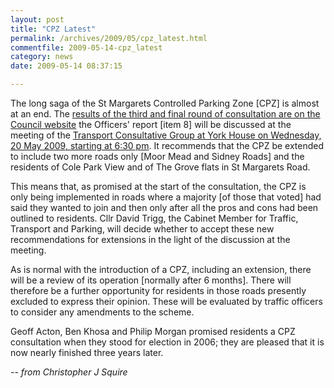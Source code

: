 ```yaml
---
layout: post
title: "CPZ Latest"
permalink: /archives/2009/05/cpz_latest.html
commentfile: 2009-05-14-cpz_latest
category: news
date: 2009-05-14 08:37:15

---
```


The long saga of the St Margarets Controlled Parking Zone \[CPZ\] is almost at an end. The [results of the third and final round of consultation are on the Council website](http://tinyurl.com/pwtdwt) the Officers' report \[item 8\] will be discussed at the meeting of the [Transport Consultative Group at York House on Wednesday, 20 May 2009, starting at 6:30 pm](/event/meeting/200705142152). It recommends that the CPZ be extended to include two more roads only \[Moor Mead and Sidney Roads\] and the residents of Cole Park View and of The Grove flats in St Margarets Road.

This means that, as promised at the start of the consultation, the CPZ is only being implemented in roads where a majority \[of those that voted\] had said they wanted to join and then only after all the pros and cons had been outlined to residents. Cllr David Trigg, the Cabinet Member for Traffic, Transport and Parking, will decide whether to accept these new recommendations for extensions in the light of the discussion at the meeting.

As is normal with the introduction of a CPZ, including an extension, there will be a review of its operation \[normally after 6 months\]. There will therefore be a further opportunity for residents in those roads presently excluded to express their opinion. These will be evaluated by traffic officers to consider any amendments to the scheme.

Geoff Acton, Ben Khosa and Philip Morgan promised residents a CPZ consultation when they stood for election in 2006; they are pleased that it is now nearly finished three years later.

<cite> -- from Christopher J Squire</cite>
